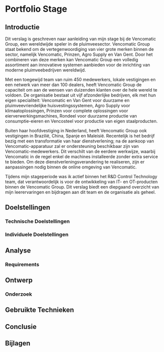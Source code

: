 # Portfolio Stage
## Introductie
Dit verslag is geschreven naar aanleiding van mijn stage bij de Vencomatic Group, een wereldwijde speler in de pluimveesector. Vencomatic Group staat bekend om de vertegenwoordiging van vier grote merken binnen de sector, namelijk Vencomatic, Prinzen, Agro Supply en Van Gent. Door het combineren van deze merken kan Vencomatic Group een volledig assortiment aan innovatieve systemen aanbieden voor de inrichting van moderne pluimveebedrijven wereldwijd.

Met een toegewijd team van ruim 450 medewerkers, lokale vestigingen en een netwerk van meer dan 100 dealers, heeft Vencomatic Group de capaciteit om aan de wensen van duizenden klanten over de hele wereld te voldoen. De organisatie bestaat uit vijf afzonderlijke bedrijven, elk met hun eigen specialiteit: Vencomatic en Van Gent voor duurzame en pluimveevriendelijke huisvestingssystemen, Agro Supply voor klimaatoplossingen, Prinzen voor complete oplossingen voor eierverwerkingsmachines, Rondeel voor duurzame productie van consumptie-eieren en Vencosteel voor productie van eigen staalproducten.

Buiten haar hoofdvestiging in Nederland, heeft Vencomatic Group ook vestigingen in Brazilië, China, Spanje en Maleisië. Recentelijk is het bedrijf bezig met een transformatie van haar dienstverlening; na de aankoop van Vencomatic-apparatuur zal er ondersteuning beschikbaar zijn van Vencomatic-medewerkers. Dit verschilt van de eerdere werkwijze, waarbij Vencomatic in de regel enkel de machines installeerde zonder extra service te bieden. Om deze dienstverleningsverandering te realiseren, zijn er aanpassingen nodig binnen de online omgeving van Vencomatic.

Tijdens mijn stageperiode was ik actief binnen het R&D Control Technology team, dat verantwoordelijk is voor de ontwikkeling van IT- en OT-producten binnen de Vencomatic Group. Dit verslag biedt een diepgaand overzicht van mijn leerervaringen en bijdragen aan dit team en de organisatie als geheel.

## Doelstellingen
### Technische Doelstellingen

### Individuele Doelstellingen

## Analyse
### Requirements


## Ontwerp
### Onderzoek
## Gebruikte Technieken

## Conclusie
## Bijlagen
